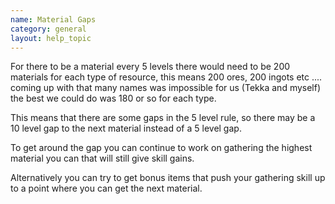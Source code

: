 ```yaml
---
name: Material Gaps
category: general
layout: help_topic
---
```

For there to be a material every 5 levels there would need to be 200 materials for each type of resource, this means 200 ores, 200 ingots etc .... coming up with that many names was impossible for us (Tekka and myself) the best we could do was 180 or so for each type.

This means that there are some gaps in the 5 level rule, so there may be a 10 level gap to the next material instead of a 5 level gap.

To get around the gap you can continue to work on gathering the highest material you can that will still give skill gains.

Alternatively you can try to get bonus items that push your gathering skill up to a point where you can get the next material.